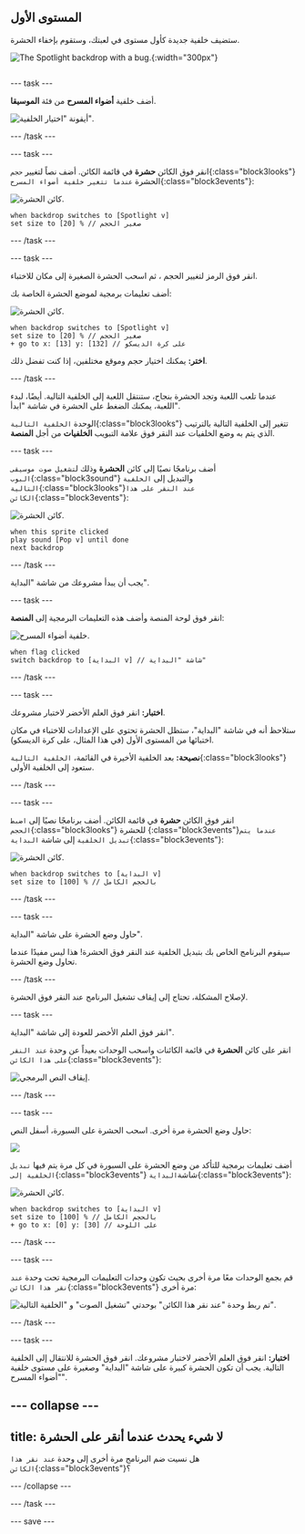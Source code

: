 ## المستوى الأول

<div style="display: flex; flex-wrap: wrap">
<div style="flex-basis: 200px; flex-grow: 1; margin-right: 15px;">
ستضيف خلفية جديدة كأول مستوى في لعبتك، وستقوم بإخفاء الحشرة.
</div>
<div>

![The Spotlight backdrop with a bug.](images/first-level.png){:width="300px"}

</div>
</div>

--- task ---

أضف خلفية **أضواء المسرح** من فئة **الموسيقا**.

![أيقونة "اختيار الخلفية".](images/backdrop-button.png)

--- /task ---

--- task ---

انقر فوق الكائن **حشرة** في قائمة الكائن. أضف نصاً لتغيير `حجم`{:class="block3looks"} الحشرة `عندما تتغير خلفية أضواء المسرح`{:class="block3events"}:

![كائن الحشرة.](images/bug-sprite.png)

```blocks3
when backdrop switches to [Spotlight v]
set size to [20] % // صغير الحجم
```

--- /task ---

--- task ---

انقر فوق الرمز لتغيير الحجم ، ثم اسحب الحشرة الصغيرة إلى مكان للاختباء.

أضف تعليمات برمجية لموضع الحشرة الخاصة بك:

![كائن الحشرة.](images/bug-sprite.png)

```blocks3
when backdrop switches to [Spotlight v]
set size to [20] % // صغير الحجم
+ go to x: [13] y: [132] // على كرة الديسكو
```

**اختر:** يمكنك اختيار حجم وموقع مختلفين، إذا كنت تفضل ذلك.

--- /task ---

عندما تلعب اللعبة وتجد الحشرة بنجاح، ستنتقل اللعبة إلى الخلفية التالية. أيضًا، لبدء اللعبة، يمكنك الضغط على الحشرة في شاشة "ابدأ".

الوحدة `الخلفية التالية`{:class="block3looks"} تتغير إلى الخلفية التالية بالترتيب الذي يتم به وضع الخلفيات عند النقر فوق علامة التبويب **الخلفيات** من أجل **المنصة**.

--- task ---

أضف برنامجًا نصيًا إلى كائن **الحشرة** وذلك ل`تشغيل صوت موسيقى البوب`{:class="block3sound"} والتبديل إلى `الخلفية التالية`{:class="block3looks"}`عند النقر على هذا الكائن`{:class="block3events"}:

![كائن الحشرة.](images/bug-sprite.png)

```blocks3
when this sprite clicked
play sound [Pop v] until done
next backdrop
```

--- /task ---

يجب أن يبدأ مشروعك من شاشة "البداية".

--- task ---

انقر فوق لوحة المنصة وأضف هذه التعليمات البرمجية إلى **المنصة**:

![خلفية أضواء المسرح.](images/stage-image.png)

```blocks3
when flag clicked
switch backdrop to [البداية v] // شاشة "البداية"
```

--- /task ---

--- task ---

**اختبار:** انقر فوق العلم الأخضر لاختبار مشروعك.

ستلاحظ أنه في شاشة "البداية"، ستظل الحشرة تحتوي على الإعدادات للاختباء في مكان اختبائها من المستوى الأول (في هذا المثال، على كرة الديسكو).

**نصيحة:** بعد الخلفية الأخيرة في القائمة، `الخلفية التالية`{:class="block3looks"} ستعود إلى الخلفية الأولى.

--- /task ---

--- task ---

انقر فوق الكائن **حشرة** في قائمة الكائن. أضف برنامجًا نصيًا إلى `اضبط الحجم`{:class="block3looks"} للحشرة {:class="block3events"}`عندما يتم تبديل الخلفية` إلى شاشة `البداية`{:class="block3events"}:

![كائن الحشرة.](images/bug-sprite.png)

```blocks3
when backdrop switches to [البداية v]
set size to [100] % // بالحجم الكامل
```

--- /task ---

--- task ---

حاول وضع الحشرة على شاشة "البداية".

سيقوم البرنامج الخاص بك بتبديل الخلفية عند النقر فوق الحشرة! هذا ليس مفيدًا عندما تحاول وضع الحشرة.

--- /task ---

لإصلاح المشكلة، تحتاج إلى إيقاف تشغيل البرنامج عند النقر فوق الحشرة.

--- task ---

انقر فوق العلم الأخضر للعودة إلى شاشة "البداية".

انقر على كائن **الحشرة** في قائمة الكائنات واسحب الوحدات بعيداً عن وحدة `عند النقر على هذا الكائن`{:class="block3events"}:

![إيقاف النص البرمجي.](images/breaking-script.png)

--- /task ---

--- task ---

حاول وضع الحشرة مرة أخرى. اسحب الحشرة على السبورة، أسفل النص:

![](images/bug-chalkboard.png)

أضف تعليمات برمجية للتأكد من وضع الحشرة على السبورة في كل مرة يتم فيها `تبديل الخلفية إلى`{:class="block3events"} شاشة`البداية`{:class="block3events"}:

![كائن الحشرة.](images/bug-sprite.png)

```blocks3
when backdrop switches to [البداية v]
set size to [100] % // بالحجم الكامل
+ go to x: [0] y: [30] // على اللوحة
```

--- /task ---

--- task ---

قم بجمع الوحدات معًا مرة أخرى بحيث تكون وحدات التعليمات البرمجية تحت وحدة `عند نقر هذا الكائن`{:class="block3events"} مرة أخرى:

![تم ربط وحدة "عند نقر هذا الكائن" بوحدتي "تشغيل الصوت" و "الخلفية التالية".](images/fixed-script.png)

--- /task ---

--- task ---

**اختبار:** انقر فوق العلم الأخضر لاختبار مشروعك. انقر فوق الحشرة للانتقال إلى الخلفية التالية. يجب أن تكون الحشرة كبيرة على شاشة "البداية" وصغيرة على مستوى خلفية "أضواء المسرح".

--- collapse ---
---
title: لا شيء يحدث عندما أنقر على الحشرة
---

هل نسيت ضم البرنامج مرة أخرى إلى وحدة `عند نقر هذا الكائن`{:class="block3events"}؟

--- /collapse ---

--- /task ---

--- save ---
